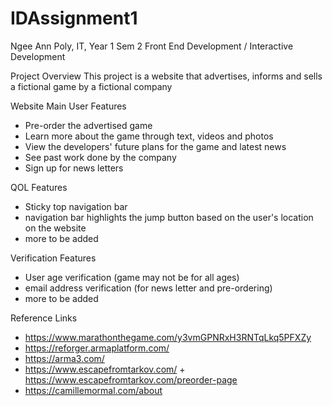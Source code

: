 # IDAssignment1
Ngee Ann Poly, IT, Year 1 Sem 2
Front End Development / Interactive Development

Project Overview
This project is a website that advertises, informs and sells a fictional game by a fictional company

Website Main User Features
- Pre-order the advertised game
- Learn more about the game through text, videos and photos
- View the developers' future plans for the game and latest news
- See past work done by the company
- Sign up for news letters

QOL Features
- Sticky top navigation bar
- navigation bar highlights the jump button based on the user's location on the website
- more to be added

Verification Features
- User age verification (game may not be for all ages)
- email address verification (for news letter and pre-ordering)
- more to be added

Reference Links
- https://www.marathonthegame.com/y3vmGPNRxH3RNTqLkq5PFXZy
- https://reforger.armaplatform.com/
- https://arma3.com/
- https://www.escapefromtarkov.com/ + https://www.escapefromtarkov.com/preorder-page
- https://camillemormal.com/about
